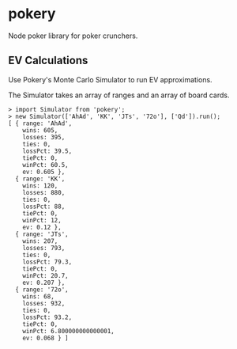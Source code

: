 pokery
======

Node poker library for poker crunchers.


## EV Calculations

Use Pokery's Monte Carlo Simulator to run EV approximations.

The Simulator takes an array of ranges and an array of board cards.

```
> import Simulator from 'pokery';
> new Simulator(['AhAd', 'KK', 'JTs', '72o'], ['Qd']).run();
[ { range: 'AhAd',
    wins: 605,
    losses: 395,
    ties: 0,
    lossPct: 39.5,
    tiePct: 0,
    winPct: 60.5,
    ev: 0.605 },
  { range: 'KK',
    wins: 120,
    losses: 880,
    ties: 0,
    lossPct: 88,
    tiePct: 0,
    winPct: 12,
    ev: 0.12 },
  { range: 'JTs',
    wins: 207,
    losses: 793,
    ties: 0,
    lossPct: 79.3,
    tiePct: 0,
    winPct: 20.7,
    ev: 0.207 },
  { range: '72o',
    wins: 68,
    losses: 932,
    ties: 0,
    lossPct: 93.2,
    tiePct: 0,
    winPct: 6.800000000000001,
    ev: 0.068 } ]
```
